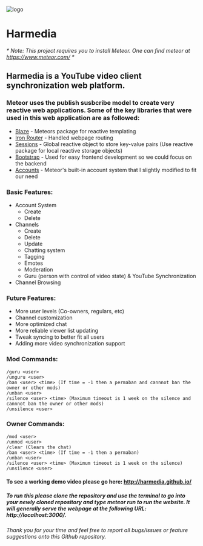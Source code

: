 ![logo](http://i.imgur.com/WJOOzsF.png)
# Harmedia
_* Note: This project requires you to install Meteor.  One can find meteor at https://www.meteor.com/ *_
## Harmedia is a YouTube video client synchronization web platform.
### Meteor uses the publish susbcribe model to create very reactive web applications.  Some of the key libraries that were used in this web application are as followed:
* [Blaze](http://guide.meteor.com/blaze.html) - Meteors package for reactive templating
* [Iron Router](https://github.com/iron-meteor/iron-router) - Handled webpage routing
* [Sessions](https://docs.meteor.com/api/session.html) - Global reactive object to store key-value pairs (Use reactive package for local reactive storage objects)
* [Bootstrap](http://getbootstrap.com/) - Used for easy frontend development so we could focus on the backend
* [Accounts](https://docs.meteor.com/api/accounts.html) - Meteor's built-in account system that I slightly modified to fit our need

### Basic Features:
- Account System
  - Create
  - Delete
- Channels
  - Create
  - Delete
  - Update
  - Chatting system
  - Tagging
  - Emotes
  - Moderation
  - Guru (person with control of video state) & YouTube Synchronization
- Channel Browsing 

### Future Features:
- More user levels (Co-owners, regulars, etc)
- Channel customization
- More optimized chat
- More reliable viewer list updating
- Tweak syncing to better fit all users
- Adding more video synchronization support

### Mod Commands:
    /guru <user> 
    /unguru <user>
    /ban <user> <time> (If time = -1 then a permaban and cannnot ban the owner or other mods)
    /unban <user>
    /silence <user> <time> (Maximum timeout is 1 week on the silence and cannnot ban the owner or other mods)
    /unsilence <user>
    
### Owner Commands:
    /mod <user>
    /unmod <user>
    /clear (Clears the chat)
    /ban <user> <time> (If time = -1 then a permaban)
    /unban <user>
    /silence <user> <time> (Maximum timeout is 1 week on the silence)
    /unsilence <user>

#### To see a working demo video please go here: http://harmedia.github.io/

##### To run this please clone the repository and use the terminal to go into your newly cloned repository and type **_meteor run_** to run the website.  It will generally serve the webpage at the following URL: http://localhost:3000/.
###### Thank you for your time and feel free to report all bugs/issues or feature suggestions onto this Github repository.

